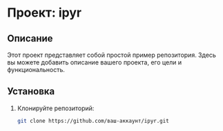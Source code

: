 # Проект: ipyr

## Описание
Этот проект представляет собой простой пример репозитория. Здесь вы можете добавить описание вашего проекта, его цели и функциональность.

## Установка
1. Клонируйте репозиторий:
   ```bash
   git clone https://github.com/ваш-аккаунт/ipyr.git
   ```